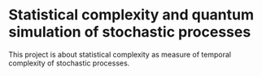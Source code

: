 # Statistical complexity and quantum simulation of stochastic processes

This project is about statistical complexity as measure of temporal complexity of stochastic processes. 
